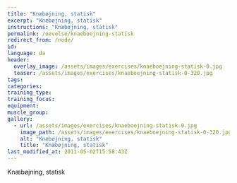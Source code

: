 ```yaml
---
title: "Knæbøjning, statisk"
excerpt: "Knæbøjning, statisk"
instructions: "Knæbøjning, statisk"
permalink: /oevelse/knaeboejning-statisk
redirect_from: /node/
id: 
language: da
header:
  overlay_image: /assets/images/exercises/knaeboejning-statisk-0.jpg
  teaser: /assets/images/exercises/knaeboejning-statisk-0-320.jpg
tags:
categories:
training_type: 
training_focus: 
equipment:
muscle_group:
gallery:
  - url: /assets/images/exercises/knaeboejning-statisk-0.jpg
    image_path: /assets/images/exercises/knaeboejning-statisk-0-320.jpg
    alt: "Knæbøjning, statisk"
    title: "Knæbøjning, statisk"
last_modified_at: 2011-05-02T15:58:43Z
---
```


Knæbøjning, statisk
